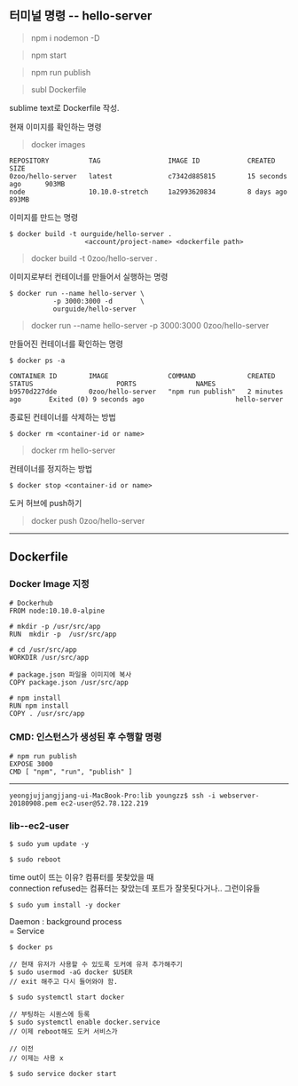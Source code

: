 ## 터미널 명령 -- hello-server

> npm i nodemon -D

> npm start

> npm run publish

> subl Dockerfile

sublime text로 Dockerfile 작성.


현재 이미지를 확인하는 명령

> docker images

```
REPOSITORY          TAG                 IMAGE ID            CREATED             SIZE
0zoo/hello-server   latest              c7342d885815        15 seconds ago      903MB
node                10.10.0-stretch     1a2993620834        8 days ago          893MB
```

이미지를 만드는 명령
```
$ docker build -t ourguide/hello-server .
                   <account/project-name> <dockerfile path>                  
```
> docker build -t 0zoo/hello-server .


이미지로부터 컨테이너를 만들어서 실행하는 명령
```
$ docker run --name hello-server \
           -p 3000:3000 -d       \
           ourguide/hello-server  
```
> docker run --name hello-server -p 3000:3000 0zoo/hello-server

만들어진 컨테이너를 확인하는 명령
```
$ docker ps -a 
```
```
CONTAINER ID        IMAGE               COMMAND             CREATED             STATUS                     PORTS               NAMES
b9570d227dde        0zoo/hello-server   "npm run publish"   2 minutes ago       Exited (0) 9 seconds ago                       hello-server
```

종료된 컨테이너를 삭제하는 방법
```
$ docker rm <container-id or name>
```
> docker rm hello-server

컨테이너를 정지하는 방법
```
$ docker stop <container-id or name>
```

도커 허브에 push하기
> docker push 0zoo/hello-server

----------------------------
## Dockerfile

### Docker Image 지정

```
# Dockerhub
FROM node:10.10.0-alpine
```

```
# mkdir -p /usr/src/app
RUN  mkdir -p  /usr/src/app   
```

```
# cd /usr/src/app
WORKDIR /usr/src/app
````
```
# package.json 파일을 이미지에 복사
COPY package.json /usr/src/app
````
```
# npm install
RUN npm install
COPY . /usr/src/app
```
### CMD: 인스턴스가 생성된 후 수행할 명령
```
# npm run publish
EXPOSE 3000
CMD [ "npm", "run", "publish" ]
```


---------

```
yeongjujjangjjang-ui-MacBook-Pro:lib youngzz$ ssh -i webserver-20180908.pem ec2-user@52.78.122.219
```
### lib--ec2-user

```
$ sudo yum update -y
```

```
$ sudo reboot
```

time out이 뜨는 이유? 컴퓨터를 못찾았을 때   
connection refused는 컴퓨터는 찾았는데 포트가 잘못됫다거나.. 그런이유들


```
$ sudo yum install -y docker
```

Daemon : background process  
    = Service


```
$ docker ps
```


```
// 현재 유저가 사용할 수 있도록 도커에 유저 추가해주기
$ sudo usermod -aG docker $USER
// exit 해주고 다시 들어와야 함.
```

```
$ sudo systemctl start docker
```

```
// 부팅하는 시퀀스에 등록
$ sudo systemctl enable docker.service
// 이제 reboot해도 도커 서비스가 
```


```
// 이전
// 이제는 사용 x

$ sudo service docker start
```


